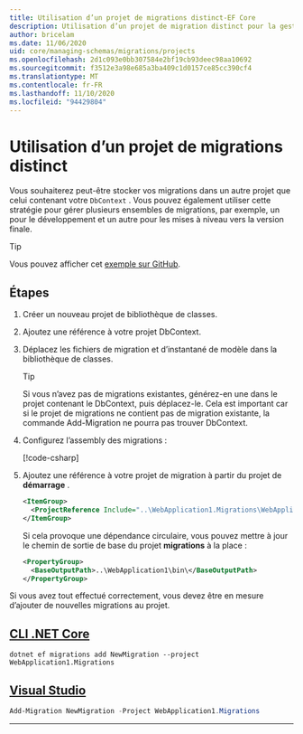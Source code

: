 ```yaml
---
title: Utilisation d’un projet de migrations distinct-EF Core
description: Utilisation d’un projet de migration distinct pour la gestion des schémas de base de données avec Entity Framework Core
author: bricelam
ms.date: 11/06/2020
uid: core/managing-schemas/migrations/projects
ms.openlocfilehash: 2d1c093e0bb307584e2bf19cb93deec98aa10692
ms.sourcegitcommit: f3512e3a98e685a3ba409c1d0157ce85cc390cf4
ms.translationtype: MT
ms.contentlocale: fr-FR
ms.lasthandoff: 11/10/2020
ms.locfileid: "94429804"
---
```

# <a name="using-a-separate-migrations-project"></a>Utilisation d’un projet de migrations distinct

Vous souhaiterez peut-être stocker vos migrations dans un autre projet que celui contenant votre `DbContext` . Vous pouvez également utiliser cette stratégie pour gérer plusieurs ensembles de migrations, par exemple, un pour le développement et un autre pour les mises à niveau vers la version finale.

> [!TIP]
> Vous pouvez afficher cet [exemple sur GitHub](https://github.com/dotnet/EntityFramework.Docs/tree/master/samples/core/Schemas/ThreeProjectMigrations).

## <a name="steps"></a>Étapes

1. Créer un nouveau projet de bibliothèque de classes.

2. Ajoutez une référence à votre projet DbContext.

3. Déplacez les fichiers de migration et d’instantané de modèle dans la bibliothèque de classes.
   > [!TIP]
   > Si vous n’avez pas de migrations existantes, générez-en une dans le projet contenant le DbContext, puis déplacez-le.
   > Cela est important car si le projet de migrations ne contient pas de migration existante, la commande Add-Migration ne pourra pas trouver DbContext.

4. Configurez l’assembly des migrations :

   [!code-csharp[](../../../../samples/core/Schemas/ThreeProjectMigrations/WebApplication1/Startup.cs#snippet_MigrationsAssembly)]

5. Ajoutez une référence à votre projet de migration à partir du projet de **démarrage** .

   ```xml
   <ItemGroup>
     <ProjectReference Include="..\WebApplication1.Migrations\WebApplication1.Migrations.csproj">
   </ItemGroup>
   ```

   Si cela provoque une dépendance circulaire, vous pouvez mettre à jour le chemin de sortie de base du projet **migrations** à la place :

   ```xml
   <PropertyGroup>
     <BaseOutputPath>..\WebApplication1\bin\</BaseOutputPath>
   </PropertyGroup>
   ```

Si vous avez tout effectué correctement, vous devez être en mesure d’ajouter de nouvelles migrations au projet.

## <a name="net-core-cli"></a>[CLI .NET Core](#tab/dotnet-core-cli)

```dotnetcli
dotnet ef migrations add NewMigration --project WebApplication1.Migrations
```

## <a name="visual-studio"></a>[Visual Studio](#tab/vs)

```powershell
Add-Migration NewMigration -Project WebApplication1.Migrations
```

***
